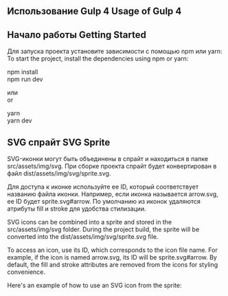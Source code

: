 ## Использование Gulp 4 Usage of Gulp 4

## Начало работы Getting Started

Для запуска проекта установите зависимости с помощью npm или yarn: <br>
To start the project, install the dependencies using npm or yarn:

npm install <br>
npm run dev

или <br> or

yarn <br>
yarn dev

## SVG спрайт SVG Sprite

SVG-иконки могут быть объединены в спрайт и находиться в папке src/assets/img/svg. При сборке проекта спрайт будет конвертирован в файл dist/assets/img/svg/sprite.svg.

Для доступа к иконке используйте ее ID, который соответствует названию файла иконки. Например, если иконка называется arrow.svg, ее ID будет sprite.svg#arrow. По умолчанию из иконок удаляются атрибуты fill и stroke для удобства стилизации.

SVG icons can be combined into a sprite and stored in the src/assets/img/svg folder. During the project build, the sprite will be converted into the dist/assets/img/svg/sprite.svg file.

To access an icon, use its ID, which corresponds to the icon file name. For example, if the icon is named arrow.svg, its ID will be sprite.svg#arrow. By default, the fill and stroke attributes are removed from the icons for styling convenience.

Here's an example of how to use an SVG icon from the sprite:

<svg>
    <use xlink:href="assets/img/svg/sprite.svg#arrow"></use>
</svg>
